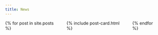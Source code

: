 ```yaml
---
title: News
---
```


<div class="columns is-multiline">
  {% for post in site.posts %}
  <div class="column is-6">
    {% include post-card.html %}
  </div>
  {% endfor %}
</div>
